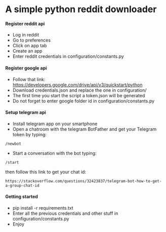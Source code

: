 # A simple python reddit downloader

#### Register reddit api
- Log in reddit
- Go to preferences
- Click on app tab
- Create an app
- Enter reddit credentials in configuration/constants.py

#### Register google api
- Follow that link: https://developers.google.com/drive/api/v3/quickstart/python
- Download credentials.json and replace the one in configuration/
- The first time you start the script a token.json will be generated
- Do not forget to enter google folder id in configuration/constants.py

#### Setup telegram api
- Install telegram app on your smartphone
- Open a chatroom with the telegram BotFather and get your Telegram token by typing:
```shell
/newbot
```
- Start a conversation with the bot typing:
```shell
/start
```
then follow this link to get your chat id:
```shell
https://stackoverflow.com/questions/32423837/telegram-bot-how-to-get-a-group-chat-id
```

#### Getting started
- pip install -r requirements.txt
- Enter all the previous credentials and other stuff in configuration/constants.py
- Enjoy
